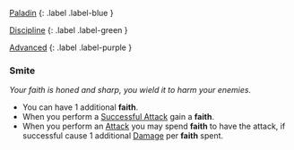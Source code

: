 
[Paladin](Game/Character-Development#Paladin)
{: .label .label-blue }

[Discipline](Game/Character-Development#Discipline)
{: .label .label-green }

[Advanced](Game/Character-Development#Advanced)
{: .label .label-purple }
### Smite
*Your faith is honed and sharp, you wield it to harm your enemies.*
* You can have 1 additional **faith**.
* When you perform a [Successful Attack](Game/Core/Terminology#Successful%20Attack) gain a **faith**.
* When you perform an [Attack](Game/Core/Terminology#Attack) you may spend **faith** to have the attack, if successful cause 1 additional [Damage](Game/Core/Terminology#Damage) per **faith** spent.